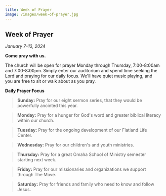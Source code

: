 ```yaml
---
title: Week of Prayer
image: /images/week-of-prayer.jpg
---
```


## Week of Prayer

_January 7-13, 2024_

**Come pray with us.**

The church will be open for prayer Monday through Thursday, 7:00-8:00am and 7:00-8:00pm. Simply enter our auditorium and spend time seeking the Lord and praying for our daily focus. We'll have quiet music playing, and you are free to sit or walk about as you pray.

**Daily Prayer Focus**

> <b>Sunday:</b> Pray for our eight sermon series, that they would be powerfully anointed this year.

> <b>Monday:</b> Pray for a hunger for God's word and greater biblical literacy within our church.

> <b>Tuesday:</b> Pray for the ongoing development of our Flatland Life Center.

> <b>Wednesday:</b> Pray for our children's and youth ministries.

> <b>Thursday:</b> Pray for a great Omaha School of Ministry semester starting next week.

> <b>Friday:</b> Pray for our missionaries and organizations we support through The Move.

> <b>Saturday:</b> Pray for friends and family who need to know and follow Jesus.
